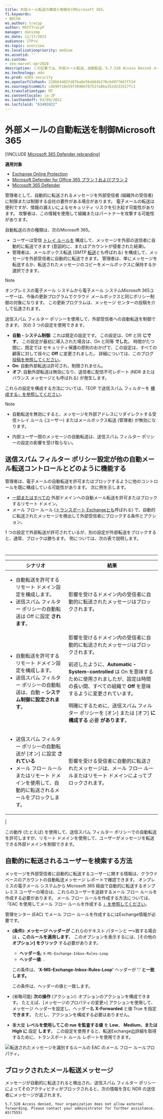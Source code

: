 ```yaml
---
title: 外部メール転送の構成と制御を行Microsoft 365。
f1.keywords:
- NOCSH
ms.author: tracyp
author: MSFTTracyP
manager: dansimp
ms.date: 11/17/2021
audience: ITPro
ms.topic: overview
ms.localizationpriority: medium
ms.assetid: ''
ms.custom:
- seo-marvel-apr2020
description: この記事では、外部メール転送、自動転送、5.7.520 Access Denied メッセージ、外部転送の無効化、"管理者が外部転送を無効にしました" メッセージ、および送信スパム対策ポリシーなどのトピックについて説明します。
ms.technology: mdo
ms.prod: m365-security
ms.openlocfilehash: 228bb4402fd67ba8e56dd84b270c64977667ff2d
ms.sourcegitcommit: cdb90f28e59f36966f8751fa8ba352d233317fc1
ms.translationtype: MT
ms.contentlocale: ja-JP
ms.lasthandoff: 03/09/2022
ms.locfileid: "63401022"
---
```

# <a name="control-automatic-external-email-forwarding-in-microsoft-365"></a>外部メールの自動転送を制御Microsoft 365

[!INCLUDE [Microsoft 365 Defender rebranding](../includes/microsoft-defender-for-office.md)]

**適用対象**
- [Exchange Online Protection](exchange-online-protection-overview.md)
- [Microsoft Defender for Office 365 プラン 1 およびプラン 2](defender-for-office-365.md)
- [Microsoft 365 Defender](../defender/microsoft-365-defender.md)

管理者として、自動的に転送されるメッセージを外部受信者 (組織外の受信者) に制限または制御する会社の要件がある場合があります。 電子メールの転送は便利ですが、情報の漏えいによるセキュリティ リスクを引き起す可能性があります。 攻撃者は、この情報を使用して組織またはパートナーを攻撃する可能性があります。

自動転送の次の種類は、次のMicrosoft 365。

- ユーザーは受信 [トレイ ルールを](https://support.microsoft.com/office/c24f5dea-9465-4df4-ad17-a50704d66c59) 構成して、メッセージを外部の送信者に自動的に転送できます (意図的に、またはアカウントが侵害された結果)。
- 管理者は、メールボックス転送 (_SMTP_ [転送](/exchange/recipients-in-exchange-online/manage-user-mailboxes/configure-email-forwarding)とも呼ばれる) を構成して、メッセージを外部受信者に自動的に転送できます。 管理者は、単にメッセージを転送するか、転送されたメッセージのコピーをメールボックスに保持するか選択できます。

> [!NOTE]
> オンプレミスの電子メール システムから電子メール システムMicrosoft 365ユーザーは、今後の更新プログラムでクラウド メールボックスと同じポリシー制御の対象になります。 この更新プログラムは、メッセージ センターの投稿を介して伝達されます。

送信スパム フィルター ポリシーを使用して、外部受信者への自動転送を制御できます。 次の 3 つの設定を使用できます。

- **自動 - システム制御**: これは既定の設定です。 この設定は、Off と同 **じです**。 この設定が最初に導入された場合は、On と同等 **でした**。 時間がたつ間に、既定では [](secure-by-default.md)セキュリティ保護の原則のおかげで、この設定は、すべての顧客に対して徐々に **Off** に変更されました。 詳細については、このブログ [投稿を参照してください](https://techcommunity.microsoft.com/t5/exchange-team-blog/all-you-need-to-know-about-automatic-email-forwarding-in/ba-p/2074888)。 
- **On**: 自動外部転送は許可され、制限されません。
- **オフ**: 自動外部転送は無効になり、送信者に配信不可レポート (NDR またはバウンス メッセージとも呼ばれる) が発生します。

これらの設定を構成する方法については、「EOP で送信スパム フィルターを [構成する」を参照してください](configure-the-outbound-spam-policy.md)。

> [!NOTE]
>
> - 自動転送を無効にすると、メッセージを外部アドレスにリダイレクトする受信トレイ ルール (ユーザー) またはメールボックス転送 (管理者) が無効になります。
>
> - 内部ユーザー間のメッセージの自動転送は、送信スパム フィルター ポリシーの設定の影響を受け取らない。


## <a name="how-the-outbound-spam-filter-policy-settings-work-with-other-automatic-email-forwarding-controls"></a>送信スパム フィルター ポリシー設定が他の自動メール転送コントロールとどのように機能する

管理者は、電子メールの自動転送を許可またはブロックするように他のコントロールを既に構成している可能性があります。 次に例を示します。

- [一部またはすべての](/exchange/mail-flow-best-practices/remote-domains/remote-domains) 外部ドメインへの自動メール転送を許可またはブロックするリモート ドメイン。
- メール フロー ルール ([トランスポート Exchangeとも](/exchange/security-and-compliance/mail-flow-rules/mail-flow-rules)呼ばれる) で、自動的に転送されたメッセージを検出して外部受信者にブロックする条件とアクション。

1 つの設定で外部転送が許可されているが、別の設定が外部転送をブロックすると、通常、ブロックは勝ちます。 例については、次の表で説明します。

<br>

****

|シナリオ|結果|
|---|---|
|<ul><li>自動転送を許可するリモート ドメイン設定を構成します。</li><li>送信スパム フィルター ポリシーの自動転送は Off に設定 **されます**。</li></ul>|影響を受けるドメイン内の受信者に自動的に転送されたメッセージはブロックされます。|
|<ul><li>自動転送を許可するリモート ドメイン設定を構成します。</li><li>送信スパム フィルター ポリシーの自動転送は、自動 **- システム制御に設定されます**。</li></ul>|影響を受けるドメイン内の受信者に自動的に転送されたメッセージはブロックされます。 <p> 前述したように、**Automatic - System-controlled** は On を意味するために使用されましたが、設定は時間の長い間、すべての組織で **Off** を意味するように変更されています。 <p> 明確にするために、送信スパム フィルター ポリシーを [オン] または [オフ] **に構成する** 必要 **があります**。|
|<ul><li>送信スパム フィルター ポリシーの自動転送が [オン] に設定 **されている**</li><li>メール フロー ルールまたはリモート ドメインを使用して、自動的に転送されるメールをブロックします。</li></ul>|影響を受ける受信者に自動的に転送されたメッセージは、メール フロー ルールまたはリモート ドメインによってブロックされます。|
|

この動作 (たとえば) を使用して、送信スパム フィルター ポリシーでの自動転送を許可しますが、リモート ドメインを使用して、ユーザーがメッセージを転送できる外部ドメインを制御できます。

## <a name="how-to-find-users-that-are-automatically-forwarding"></a>自動的に転送されるユーザーを検索する方法

メッセージを外部受信者に自動的に転送するユーザーに関する情報は、クラウドベース[](/exchange/monitoring/mail-flow-reports/mfr-auto-forwarded-messages-report)のアカウントの自動転送メッセージ レポートで確認できます。 オンプレミスの電子メール システムから Microsoft 365 経由で自動的に転送するオンプレミス ユーザーの場合は、これらのユーザーを追跡するメール フロー ルールを作成する必要があります。 メール フロー ルールを作成する方法については、「EAC を使用してメール フロー ルールを作成する [」を参照してください](/exchange/security-and-compliance/mail-flow-rules/manage-mail-flow-rules#use-the-eac-to-create-a-mail-flow-rule)。

管理センター (EAC) でメール フロー ルールを作成するにはExchange情報が必要です。

- **(条件): メッセージ ヘッダーが** これらのテキスト パターンと **一**\>致する場合は **、このルールを適用します**。 このオプションを表示するには、[その他の **オプション] をクリック** する必要があります。
  - **ヘッダー名**: `X-MS-Exchange-Inbox-Rules-Loop`
  - **ヘッダー値**: `.`

  この条件は、'**X-MS-Exchange-Inbox-Rules-Loop'** ヘッダーが **'.' と一致します。**

  この条件は、ヘッダーの値と一致します。

- (省略可能) **次の操作** (アクション): オプションのアクションを構成できます。 たとえば、[メッセージのプロパティの変更\>] アクションを使用して、メッセージ ヘッダーを設定し、ヘッダー名 **X-Forwarded** と値 True を指定 **できます**。 ただし、アクションを構成する必要はありません。
- 重大度 **レベルを使用してこの rue を監査する値** を **Low**、 **Medium、または High に** 設定 **します**。 この設定を使用すると、転送Exchange[の](view-email-security-reports.md#exchange-transport-rule-report)詳細を取得するために、トランスポート ルール レポートを使用できます。

![転送されたメッセージを識別するルールの EAC のメール フロー ルールプロパティ。](../../media/mail-flow-rule-for-forwarded-messages.png)

## <a name="blocked-email-forwarding-messages"></a>ブロックされたメール転送メッセージ

メッセージが自動的に転送されると検出され、送信スパム フィルター ポリシー[](configure-the-outbound-spam-policy.md)によってそのアクティビティがブロックされると、次の情報を含む NDR の送信者にメッセージが返されます。

`5.7.520 Access denied, Your organization does not allow external forwarding. Please contact your administrator for further assistance. AS(7555)`

